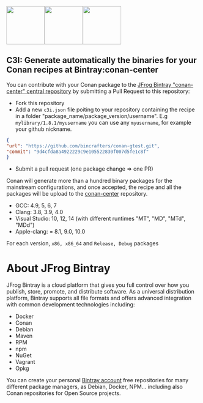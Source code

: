 <a href="http://jfrog.com"><img src="https://res-2.cloudinary.com/crunchbase-production/image/upload/c_lpad,h_120,w_120,f_auto,b_white,q_auto:eco/v1397198554/51281b50b797124bebc82ab956d93893.jpg" width=100></a><a href="https://bintray.com/conan/conan-center"><img src="https://support.jfrog.com/resource/1534758892000/BR_JFC_Resource/img/Bintray.png" width=100></a><a href="https://conan.io"><img src="https://files.startupranking.com/startup/thumb/58827_bd1ac1623dea41fd4a3293a79b54836dca168619_conan_m.png" width=100></a>


## C3I: Generate automatically the binaries for your Conan recipes at Bintray:conan-center

You can contribute with your Conan package to the [JFrog Bintray "conan-center" central repository](https://bintray.com/conan/conan-center) by submitting a Pull Request to this repository:

- Fork this repository
- Add a new `c3i.json` file poiting to your repository containing the recipe in a folder "package_name/package_version/username". E.g `mylibrary/1.8.1/myusername` you can use any `myusername`, for example your github nickname.
   
 ```json
 {
 "url": "https://github.com/bincrafters/conan-gtest.git",
 "commit": "9d4cfda8a4922229c9e105522830f007d5fe1c8f"
 }
```
- Submit a pull request (one package change => one PR)

Conan will generate more than a hundred binary packages for the mainstream configurations, and once accepted, the recipe and all the packages will be upload to the [conan-center](https://bintray.com/conan/conan-center) repository.

- GCC: 4.9, 5, 6, 7
- Clang: 3.8, 3.9, 4.0
- Visual Studio: 10, 12, 14 (with different runtimes "MT", "MD", "MTd", "MDd")
- Apple-clang: =  8.1, 9.0, 10.0

For each version, `x86, x86_64` and `Release, Debug` packages


# About JFrog Bintray
JFrog Bintray is a cloud platform that gives you full control over how you publish, store, promote, and distribute software. As a universal distribution platform, Bintray supports all file formats and offers advanced integration with common development technologies including:

- Docker
- Conan
- Debian
- Maven
- RPM
- npm
- NuGet
- Vagrant
- Opkg

You can create your personal [Bintray account](https://bintray.com) free repositories for many different package managers, as Debian, Docker, NPM... including also Conan repositories for Open Source projects.



